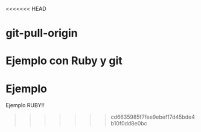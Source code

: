 <<<<<<< HEAD
# git-pull-origin
Ejemplo con Ruby y git 
=======
# Ejemplo
Ejemplo RUBY!!
>>>>>>> cd6635985f7fee9ebef17d45bde4b10f0dd8e0bc
